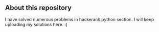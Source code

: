 ## About this repository



I have solved numerous problems in hackerank python section. 
I will keep uploading my solutions here.  :)

